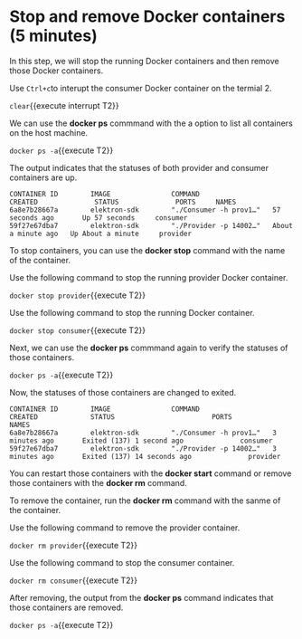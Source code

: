 # Stop and remove Docker containers (5 minutes)

In this step, we will stop the running Docker containers and then remove those Docker containers.

Use `Ctrl+c`to interupt the consumer Docker container on the termial 2.

`clear`{{execute interrupt T2}}

We can use the **docker ps** commmand with the a option to list all containers on the host machine. 

`docker ps -a`{{execute T2}}

The output indicates that the statuses of both provider and consumer containers are up.

```
CONTAINER ID        IMAGE               COMMAND                  CREATED              STATUS              PORTS     NAMES
6a8e7b28667a        elektron-sdk        "./Consumer -h prov1…"   57 seconds ago       Up 57 seconds     consumer
59f27e67dba7        elektron-sdk        "./Provider -p 14002…"   About a minute ago   Up About a minute     provider
```

To stop containers, you can use the **docker stop** command with the name of the container.

Use the following command to stop the running provider Docker container.

`docker stop provider`{{execute T2}}

Use the following command to stop the running  Docker container. 

`docker stop consumer`{{execute T2}}

Next, we can use the **docker ps** commmand again to verify the statuses of those containers.

`docker ps -a`{{execute T2}}

Now, the statuses of those containers are changed to exited.

```
CONTAINER ID        IMAGE               COMMAND                  CREATED             STATUS                        PORTS              NAMES
6a8e7b28667a        elektron-sdk        "./Consumer -h prov1…"   3 minutes ago       Exited (137) 1 second ago              consumer
59f27e67dba7        elektron-sdk        "./Provider -p 14002…"   3 minutes ago       Exited (137) 14 seconds ago              provider
```

You can restart those containers with the **docker start** command or remove 
those containers with the **docker rm** command. 

To remove the container, run the **docker rm** command with the sanme of the container.

Use the following command to remove the provider container.

`docker rm provider`{{execute T2}}

Use the following command to stop the consumer container. 

`docker rm consumer`{{execute T2}}

After removing, the output from the **docker ps** command indicates that 
those containers are removed.

`docker ps -a`{{execute T2}}


